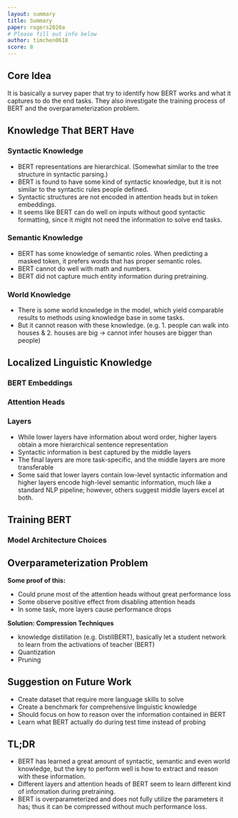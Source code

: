 ```yaml
---
layout: summary
title: Summary
paper: rogers2020a
# Please fill out info below
author: timchen0618
score: 8
---
```

## Core Idea
It is basically a survey paper that try to identify how BERT works and what it captures to do the end tasks. They also investigate the training process of BERT and the overparameterization problem. 

## Knowledge That BERT Have
### Syntactic Knowledge
- BERT representations are hierarchical. (Somewhat similar to the tree structure in syntactic parsing.)
- BERT is found to have some kind of syntactic knowledge, but it is not similar to the syntactic rules people defined. 
- Syntactic structures are not encoded in attention heads but in token embeddings.
- It seems like BERT can do well on inputs without good syntactic formatting, since it might not need the information to solve end tasks.

### Semantic Knowledge
- BERT has some knowledge of semantic roles. When predicting a masked token, it prefers words that has proper semantic roles.
- BERT cannot do well with math and numbers.
- BERT did not capture much entity information during pretraining.

### World Knowledge
- There is some world knowledge in the model, which yield comparable results to methods using knowledge base in some tasks.
- But it cannot reason with these knowledge.
(e.g. 1. people can walk into houses & 2. houses are big -> cannot infer houses are bigger than people)


## Localized Linguistic Knowledge 
### BERT Embeddings

### Attention Heads

### Layers
- While lower layers have information about word order, higher layers obtain a more hierarchical sentence representation
- Syntactic information is best captured by the middle layers
- The final layers are more task-specific, and the middle layers are more transferable
- Some said that lower layers contain low-level syntactic information and higher layers encode high-level semantic information, much like a standard NLP pipeline; however, others suggest middle layers excel at both.

## Training BERT
### Model Architecture Choices

## Overparameterization Problem

**Some proof of this:**
- Could prune most of the attention heads without great performance loss
- Some observe positive effect from disabling attention heads
- In some task, more layers cause performance drops

**Solution: Compression Techniques**
- knowledge distillation (e.g. DistillBERT), basically let a student network to learn from the activations of teacher (BERT)
- Quantization
- Pruning

## Suggestion on Future Work
- Create dataset that require more language skills to solve 
- Create a benchmark for comprehensive linguistic knowledge
- Should focus on how to reason over the information contained in BERT
- Learn what BERT actually do during test time instead of probing

## TL;DR
- BERT has learned a great amount of syntactic, semantic and even world knowledge, but the key to perform well is how to extract and reason with these information. 
- Different layers and attention heads of BERT seem to learn different kind of information during pretraining.
- BERT is overparameterized and does not fully utilize the parameters it has; thus it can be compressed without much performance loss. 
